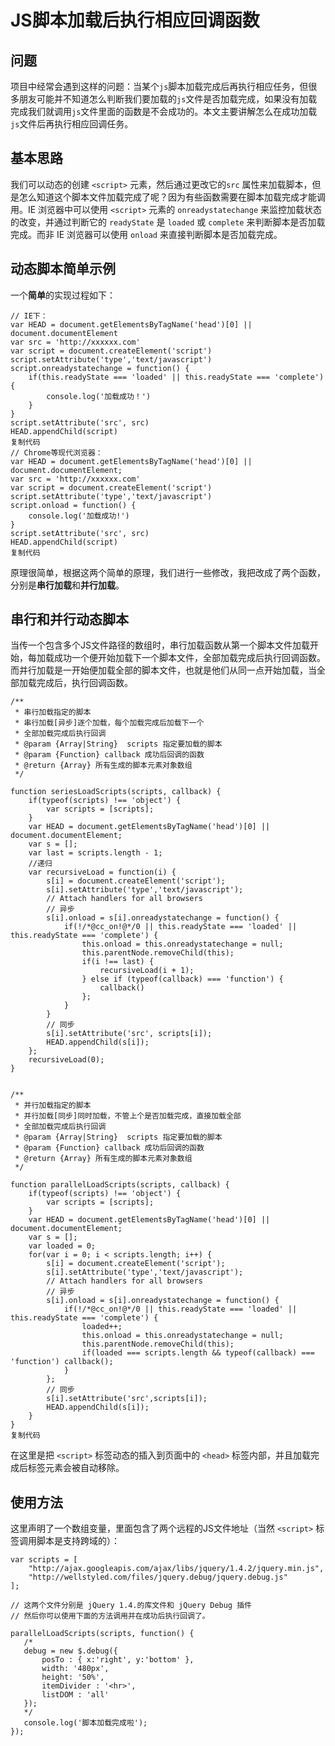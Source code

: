# JS脚本加载后执行相应回调函数

## 问题

项目中经常会遇到这样的问题：当某个`js`脚本加载完成后再执行相应任务，但很多朋友可能并不知道怎么判断我们要加载的`js`文件是否加载完成，如果没有加载完成我们就调用`js`文件里面的函数是不会成功的。本文主要讲解怎么在成功加载`js`文件后再执行相应回调任务。

## 基本思路

我们可以动态的创建 `<script>` 元素，然后通过更改它的`src` 属性来加载脚本，但是怎么知道这个脚本文件加载完成了呢？因为有些函数需要在脚本加载完成才能调用。IE 浏览器中可以使用 `<script>` 元素的 `onreadystatechange` 来监控加载状态的改变，并通过判断它的 `readyState` 是 `loaded` 或 `complete` 来判断脚本是否加载完成。而非 IE 浏览器可以使用 `onload` 来直接判断脚本是否加载完成。

## 动态脚本简单示例

一个**简单**的实现过程如下：

```
// IE下：
var HEAD = document.getElementsByTagName('head')[0] || document.documentElement
var src = 'http://xxxxxx.com'
var script = document.createElement('script')
script.setAttribute('type','text/javascript')
script.onreadystatechange = function() {
    if(this.readyState === 'loaded' || this.readyState === 'complete') {
        console.log('加载成功！')
    }
}
script.setAttribute('src', src)
HEAD.appendChild(script)
复制代码
// Chrome等现代浏览器：
var HEAD = document.getElementsByTagName('head')[0] || document.documentElement;
var src = 'http://xxxxxx.com'
var script = document.createElement('script')
script.setAttribute('type','text/javascript')
script.onload = function() {
    console.log('加载成功!')
}
script.setAttribute('src', src)
HEAD.appendChild(script)
复制代码
```

原理很简单，根据这两个简单的原理，我们进行一些修改，我把改成了两个函数，分别是**串行加载**和**并行加载**。

## 串行和并行动态脚本

当传一个包含多个JS文件路径的数组时，串行加载函数从第一个脚本文件加载开始，每加载成功一个便开始加载下一个脚本文件，全部加载完成后执行回调函数。而并行加载是一开始便加载全部的脚本文件，也就是他们从同一点开始加载，当全部加载完成后，执行回调函数。

```
/** 
 * 串行加载指定的脚本
 * 串行加载[异步]逐个加载，每个加载完成后加载下一个
 * 全部加载完成后执行回调
 * @param {Array|String}  scripts 指定要加载的脚本
 * @param {Function} callback 成功后回调的函数
 * @return {Array} 所有生成的脚本元素对象数组
 */

function seriesLoadScripts(scripts, callback) {
    if(typeof(scripts) !== 'object') {
        var scripts = [scripts];
    }
    var HEAD = document.getElementsByTagName('head')[0] || document.documentElement;
    var s = [];
    var last = scripts.length - 1;
    //递归
    var recursiveLoad = function(i) {
        s[i] = document.createElement('script');
        s[i].setAttribute('type','text/javascript');
        // Attach handlers for all browsers
        // 异步
        s[i].onload = s[i].onreadystatechange = function() {
            if(!/*@cc_on!@*/0 || this.readyState === 'loaded' || this.readyState === 'complete') {
                this.onload = this.onreadystatechange = null; 
                this.parentNode.removeChild(this);
                if(i !== last) {
                    recursiveLoad(i + 1);
                } else if (typeof(callback) === 'function') {
                    callback()
                };
            }
        }
        // 同步
        s[i].setAttribute('src', scripts[i]);
        HEAD.appendChild(s[i]);
    };
    recursiveLoad(0);
}
 

/**
 * 并行加载指定的脚本
 * 并行加载[同步]同时加载，不管上个是否加载完成，直接加载全部
 * 全部加载完成后执行回调
 * @param {Array|String}  scripts 指定要加载的脚本
 * @param {Function} callback 成功后回调的函数
 * @return {Array} 所有生成的脚本元素对象数组
 */ 

function parallelLoadScripts(scripts, callback) {
    if(typeof(scripts) !== 'object') {
        var scripts = [scripts];
    }
    var HEAD = document.getElementsByTagName('head')[0] || document.documentElement;
    var s = [];
    var loaded = 0;
    for(var i = 0; i < scripts.length; i++) {
        s[i] = document.createElement('script');
        s[i].setAttribute('type','text/javascript');
        // Attach handlers for all browsers
        // 异步
        s[i].onload = s[i].onreadystatechange = function() {
            if(!/*@cc_on!@*/0 || this.readyState === 'loaded' || this.readyState === 'complete') {
                loaded++;
                this.onload = this.onreadystatechange = null;
                this.parentNode.removeChild(this);
                if(loaded === scripts.length && typeof(callback) === 'function') callback();
            }
        };
        // 同步
        s[i].setAttribute('src',scripts[i]);
        HEAD.appendChild(s[i]);
    }
}
复制代码
```

在这里是把 `<script>` 标签动态的插入到页面中的 `<head>` 标签内部，并且加载完成后标签元素会被自动移除。

## 使用方法

这里声明了一个数组变量，里面包含了两个远程的JS文件地址（当然 `<script>` 标签调用脚本是支持跨域的）：

```
var scripts = [  
    "http://ajax.googleapis.com/ajax/libs/jquery/1.4.2/jquery.min.js",
    "http://wellstyled.com/files/jquery.debug/jquery.debug.js"
];

// 这两个文件分别是 jQuery 1.4.的库文件和 jQuery Debug 插件
// 然后你可以使用下面的方法调用并在成功后执行回调了。

parallelLoadScripts(scripts, function() {  
   /*
   debug = new $.debug({  
       posTo : { x:'right', y:'bottom' },
       width: '480px',
       height: '50%',
       itemDivider : '<hr>',
       listDOM : 'all'
   });
   */
   console.log('脚本加载完成啦');
});
```